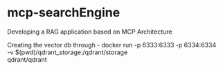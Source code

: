 # mcp-searchEngine
Developing a RAG application based on MCP Architecture

Creating the vector db through - docker run -p 6333:6333 -p 6334:6334 \
    -v $(pwd)/qdrant_storage:/qdrant/storage \
    qdrant/qdrant


